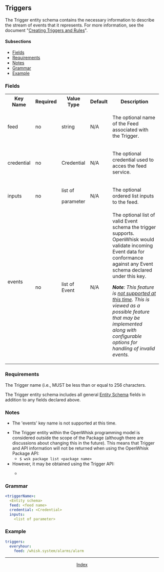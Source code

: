 <!--
#
# Licensed to the Apache Software Foundation (ASF) under one or more
# contributor license agreements.  See the NOTICE file distributed with
# this work for additional information regarding copyright ownership.
# The ASF licenses this file to You under the Apache License, Version 2.0
# (the "License"); you may not use this file except in compliance with
# the License.  You may obtain a copy of the License at
#
#     http://www.apache.org/licenses/LICENSE-2.0
#
# Unless required by applicable law or agreed to in writing, software
# distributed under the License is distributed on an "AS IS" BASIS,
# WITHOUT WARRANTIES OR CONDITIONS OF ANY KIND, either express or implied.
# See the License for the specific language governing permissions and
# limitations under the License.
#
-->

## Triggers

The Trigger entity schema contains the necessary information to describe the stream of events that it represents. For more information, see the document "[Creating Triggers and Rules](https://github.com/apache/openwhisk/blob/master/docs/triggers_rules.md)".

#### Subsections
- [Fields](#fields)
- [Requirements](#requirements)
- [Notes](#notes)
- [Grammar](#grammar)
- [Example](#example)

### Fields
<html>
<table>
  <tr>
   <th>Key Name</th>
   <th>Required</th>
   <th>Value Type</th>
   <th>Default</th>
   <th>Description</th>
  </tr>

 <tr>
  <td>
  <p>feed</p>
  </td>
  <td>
  <p>no</p>
  </td>
  <td>
  <p>string</p>
  </td>
  <td>
  <p>N/A</p>
  </td>
  <td>
  <p>The optional name of the Feed associated with the Trigger.
  </p>
  </td>
 </tr>
 <tr>
  <td>
  <p>credential</p>
  </td>
  <td>
  <p>no</p>
  </td>
  <td>
  <p>Credential</p>
  </td>
  <td>
  <p>N/A</p>
  </td>
  <td>
  <p>The optional credential used to acces the feed service.</p>
  </td>
 </tr>
 <tr>
  <td>
  <p>inputs</p>
  </td>
  <td>
  <p>no</p>
  </td>
  <td>
  <p>list of</p>
  <p>parameter</p>
  </td>
  <td>
  <p>N/A</p>
  </td>
  <td>
  <p>The optional ordered list inputs to the feed.</p>
  </td>
 </tr>
 <tr>
  <td>
  <p>events</p>
  <p><i>&nbsp;</i></p>
  </td>
  <td>
  <p>no</p>
  </td>
  <td>list of Event</td>
  <td>
  <p>N/A</p>
  </td>
  <td>The optional list of valid Event schema the trigger supports. OpenWhisk would validate incoming Event data for conformance against any Event schema declared under this key.
  <p><b><i>Note</i></b><i>: This feature is <u>not supported at
  this time</u>. This is viewed as a possible feature that may be
  implemented along with configurable options for handling of invalid events.</i></p></td>
 </tr>
</table>
</html>

### Requirements

The Trigger name (i.e., <triggerName> MUST be less than or equal to 256 characters.

The Trigger entity schema includes all general [Entity Schema](#TBD) fields in addition to any fields
declared above.

### Notes

- The 'events' key name is not supported at this time.</p>
- The Trigger entity within the OpenWhisk programming model is considered outside the scope of the Package (although there are discussions about changing this in the future). This means that Trigger and API information will not be returned when using the OpenWhisk Package API:
  -  ```$ wsk package list <package name>```
- However, it may be obtained using the Trigger API:
  - ```$ wsk trigger list -v

### Grammar
```yaml
<triggerName>:
  <Entity schema>
  feed: <feed name>
  credential: <Credential>
  inputs:
    <list of parameter>
```

### Example
```yaml
triggers:
  everyhour:
    feed: /whisk.system/alarms/alarm
```

<!--
 Bottom Navigation
-->
---
<html>
<div align="center">
<a href="../README.md#index">Index</a>
</div>
</html>
